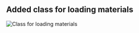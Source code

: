 ## Added class for loading materials

![Class for loading materials](https://github.com/Chularev/courses/blob/main/qt_3d_opengl/lesson_7/result.jpg)
